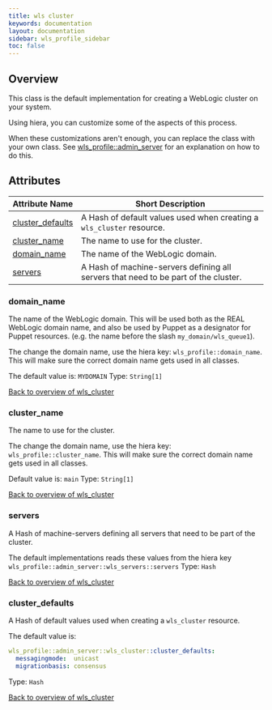 ```yaml
---
title: wls cluster
keywords: documentation
layout: documentation
sidebar: wls_profile_sidebar
toc: false
---
```

## Overview

This class is the default implementation for creating a WebLogic cluster on your system. 

Using hiera, you can customize some of the aspects of this process.

When these customizations aren't enough, you can replace the class with your own class. See [wls_profile::admin_server](./admin_server.html) for an explanation on how to do this.



## Attributes



Attribute Name                                    | Short Description                                                                   |
------------------------------------------------- | ----------------------------------------------------------------------------------- |
[cluster_defaults](#wls_cluster_cluster_defaults) | A Hash of default values used when creating a `wls_cluster` resource.               |
[cluster_name](#wls_cluster_cluster_name)         | The name to use for the cluster.                                                    |
[domain_name](#wls_cluster_domain_name)           | The name of the WebLogic domain.                                                    |
[servers](#wls_cluster_servers)                   | A Hash of machine-servers defining all servers that need to be part of the cluster. |




### domain_name<a name='wls_cluster_domain_name'>

The name of the WebLogic domain. This will be used both as the REAL WebLogic domain name, and also be used by Puppet as a designator for Puppet resources. (e.g. the name before the slash `my_domain/wls_queue1`).

The change the domain name, use the hiera key: `wls_profile::domain_name`. This will make sure the correct domain name gets used in all classes.

The default value is: `MYDOMAIN`
Type: `String[1]`


[Back to overview of wls_cluster](#attributes)

### cluster_name<a name='wls_cluster_cluster_name'>

The name to use for the cluster.

The change the domain name, use the hiera key: `wls_profile::cluster_name`. This will make sure the correct domain name gets used in all classes.


Default value is: `main`
Type: `String[1]`


[Back to overview of wls_cluster](#attributes)

### servers<a name='wls_cluster_servers'>

A Hash of machine-servers defining all servers that need to be part of the cluster.

The default implementations reads these values from the hiera key `wls_profile::admin_server::wls_servers::servers`
Type: `Hash`


[Back to overview of wls_cluster](#attributes)

### cluster_defaults<a name='wls_cluster_cluster_defaults'>

A Hash of default values used when creating a `wls_cluster` resource.

The default value is:
```yaml
wls_profile::admin_server::wls_cluster::cluster_defaults:
  messagingmode:  unicast
  migrationbasis: consensus
```
Type: `Hash`


[Back to overview of wls_cluster](#attributes)
